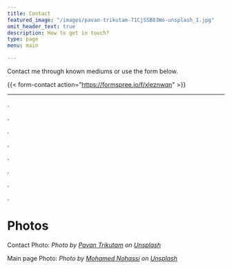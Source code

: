 ```yaml
---
title: Contact
featured_image: "/images/pavan-trikutam-71CjSSB83Wo-unsplash_1.jpg"
omit_header_text: true
description: How to get in touch?
type: page
menu: main

---
```



Contact me through known mediums or use the form below.


{{< form-contact action="https://formspree.io/f/xleznwqn" >}}

---

.

.

.

.

.

.

.

.
# Photos

Contact Photo: *Photo by [Pavan Trikutam](https://unsplash.com/@ptrikutam?utm_source=unsplash&utm_medium=referral&utm_content=creditCopyText) on [Unsplash](https://unsplash.com/s/photos/contact?utm_source=unsplash&utm_medium=referral&utm_content=creditCopyText)*

Main page Photo: *Photo by [Mohamed Nohassi](href="https://unsplash.com/@coopery?utm_source=unsplash&utm_medium=referral&utm_content=creditCopyText) on [Unsplash](https://unsplash.com/s/photos/life?utm_source=unsplash&utm_medium=referral&utm_content=creditCopyText)*
  

